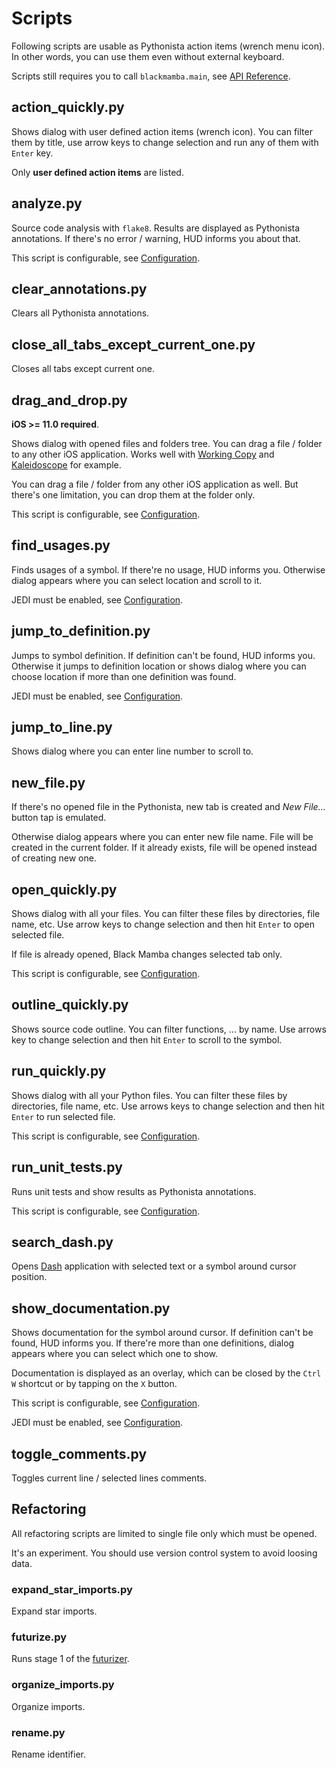 # Scripts

Following scripts are usable as Pythonista action items (wrench menu icon). In other
words, you can use them even without external keyboard.

Scripts still requires you to call `blackmamba.main`, see [API Reference](../api/blackmamba.md).

## action_quickly.py

Shows dialog with user defined action items (wrench icon). You can filter them
by title, use arrow keys to change selection and run any of them with `Enter` key.

Only **user defined action items** are listed.

## analyze.py

Source code analysis with `flake8`. Results are displayed as
Pythonista annotations. If there's no error / warning, HUD informs you about that.

This script is configurable, see [Configuration](configuration.md#analyzer).

## clear_annotations.py

Clears all Pythonista annotations.

## close_all_tabs_except_current_one.py

Closes all tabs except current one.

## drag_and_drop.py
 
**iOS >= 11.0 required**.

Shows dialog with opened files and folders tree. You can drag a file / folder to
any other iOS application. Works well with [Working Copy](http://workingcopyapp.com/)
and [Kaleidoscope](https://www.kaleidoscopeapp.com/) for example.

You can drag a file / folder from any other iOS application as well. But there's one
limitation, you can drop them at the folder only.

This script is configurable, see [Configuration](configuration.md#drag-and-drop).

## find_usages.py

Finds usages of a symbol. If there're no usage, HUD informs you.
Otherwise dialog appears where you can select location and scroll to it.

JEDI must be enabled, see [Configuration](configuration.md#general).

## jump_to_definition.py

Jumps to symbol definition. If definition can't be found, HUD informs you.
Otherwise it jumps to definition location or shows dialog where you can choose
location if more than one definition was found.

JEDI must be enabled, see [Configuration](configuration.md#general).

## jump_to_line.py

Shows dialog where you can enter line number to scroll to.

## new_file.py

If there's no opened file in the Pythonista, new tab is created and *New File...*
button tap is emulated.

Otherwise dialog appears where you can enter new file name. File will be created
in the current folder. If it already exists, file will be opened instead of creating
new one.

## open_quickly.py

Shows dialog with all your files. You can filter these files by directories,
file name, etc. Use arrow keys to change selection and then hit `Enter` to open
selected file.

If file is already opened, Black Mamba changes selected tab only.

This script is configurable, see [Configuration](configuration.md#file-picker).

## outline_quickly.py

Shows source code outline. You can filter functions, ... by name. Use arrows key to
change selection and then hit `Enter` to scroll to the symbol.

## run_quickly.py

Shows dialog with all your Python files. You can filter these files by directories,
file name, etc. Use arrows keys to change selection and then hit `Enter` to
run selected file.

This script is configurable, see [Configuration](configuration.md#file-picker).

## run_unit_tests.py

Runs unit tests and show results as Pythonista annotations.

This script is configurable, see [Configuration](configuration.md#tester).

## search_dash.py

Opens [Dash](https://kapeli.com/dash_ios) application with selected text or a symbol around cursor position.

## show_documentation.py

Shows documentation for the symbol around cursor. If definition can't be found,
HUD informs you. If there're more than one definitions, dialog appears where
you can select which one to show.

Documentation is displayed as an overlay, which can be closed by the
`Ctrl W` shortcut or by tapping on the `X` button.

This script is configurable, see [Configuration](configuration.md#documentation).

JEDI must be enabled, see [Configuration](configuration.md#general).

## toggle_comments.py

Toggles current line / selected lines comments.

## Refactoring

All refactoring scripts are limited to single file only which must be opened.

It's an experiment. You should use version control system to avoid loosing data.

### expand_star_imports.py

Expand star imports.

### futurize.py

Runs stage 1 of the [futurizer](https://github.com/PythonCharmers/python-future).

### organize_imports.py

Organize imports.

### rename.py

Rename identifier.
